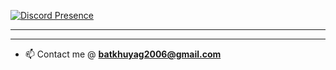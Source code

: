 

[![Discord Presence](https://lanyard.cnrad.dev/api/262149728743981078?idleMessage=Probably%20AFK&bg=0E0917)](https://discord.com/users/262149728743981078)

---



---

- 📫 Contact me @ **batkhuyag2006@gmail.com**
